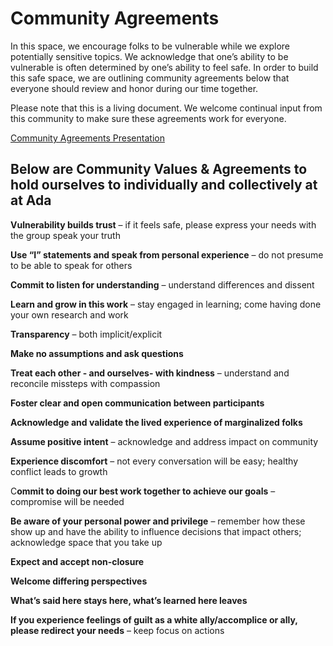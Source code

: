 # Community Agreements

In this space, we encourage folks to be vulnerable while we explore potentially sensitive topics. We acknowledge that one’s ability to be vulnerable is often determined by one’s ability to feel safe. In order to build this safe space, we are outlining community agreements below that everyone should review and honor during our time together. 

Please note that this is a living document. We welcome continual input from this community to make sure these agreements work for everyone. 

[Community Agreements Presentation](https://www.canva.com/design/DAE3bOkH36g/U0U1gHuLSuwACqHCliJ0dQ/view?utm_content=DAE3bOkH36g&utm_campaign=designshare&utm_medium=link&utm_source=publishsharelink)

## Below are Community Values & Agreements to hold ourselves to individually and collectively at at Ada
 
**Vulnerability builds trust** – if it feels safe, please express your needs with the group speak your truth 

**Use “I” statements and speak from personal experience** – do not presume to be able to speak for others

**Commit to listen for understanding** – understand differences and dissent

**Learn and grow in this work** – stay engaged in learning; come having done your own research and work  

**Transparency** – both implicit/explicit 

**Make no assumptions and ask questions** 

**Treat each other - and ourselves- with kindness** – understand and reconcile missteps with compassion

**Foster clear and open communication between participants** 

**Acknowledge and validate the lived experience of marginalized folks** 

**Assume positive intent** – acknowledge and address impact on community

**Experience discomfort** – not every conversation will be easy; healthy conflict leads to growth

C**ommit to doing our best work together to achieve our goals** – compromise will be needed

**Be aware of your personal power and privilege** – remember how these show up and have the ability to influence decisions that impact others; acknowledge space that you take up

**Expect and accept non-closure**

**Welcome differing perspectives**

**What’s said here stays here, what’s learned here leaves**

**If you experience feelings of guilt as a white ally/accomplice or ally, please redirect your needs** – keep focus on actions
